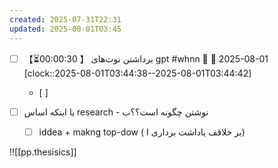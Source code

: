 ```yaml
---
created: 2025-07-31T22:31
updated: 2025-08-01T03:45
---
```


- [ ]  <span class="timer-btn" data-timerId="1754007316245" data-Status="Paused" data-AccumulatedTime="30" data-currentStartTimeStamp="1754007346" data-lineId="5" data-PLT="1753995449633" >【⏳00:00:30 】</span> برداشتن نوت‌های gpt #whnn 🔺 📅 2025-08-01
      [clock::2025-08-01T03:44:38--2025-08-01T03:44:42]
	 - [ ]  


- [ ]   یا اینکه اساس  research - نوشتن  چگونه است؟؟‌ب 
	- [ ]   iddea +   makng  top-dow  ( بر  خلاقف یاداشت برداری ا) 


!![[pp.thesisics]] 






